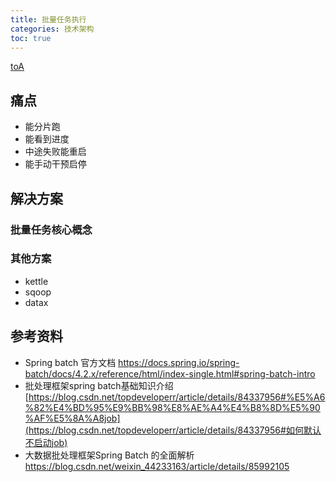 ```yaml
---
title: 批量任务执行
categories: 技术架构
toc: true
---
```




[toA](#参考资料 )

## 痛点

- 能分片跑
- 能看到进度
- 中途失败能重启
- 能手动干预启停

## 解决方案



### 批量任务核心概念







### 其他方案

- kettle
- sqoop
- datax



## 参考资料 

- Spring batch 官方文档 https://docs.spring.io/spring-batch/docs/4.2.x/reference/html/index-single.html#spring-batch-intro
- 批处理框架spring batch基础知识介绍[https://blog.csdn.net/topdeveloperr/article/details/84337956#%E5%A6%82%E4%BD%95%E9%BB%98%E8%AE%A4%E4%B8%8D%E5%90%AF%E5%8A%A8job](https://blog.csdn.net/topdeveloperr/article/details/84337956#如何默认不启动job)
- 大数据批处理框架Spring Batch 的全面解析 https://blog.csdn.net/weixin_44233163/article/details/85992105

